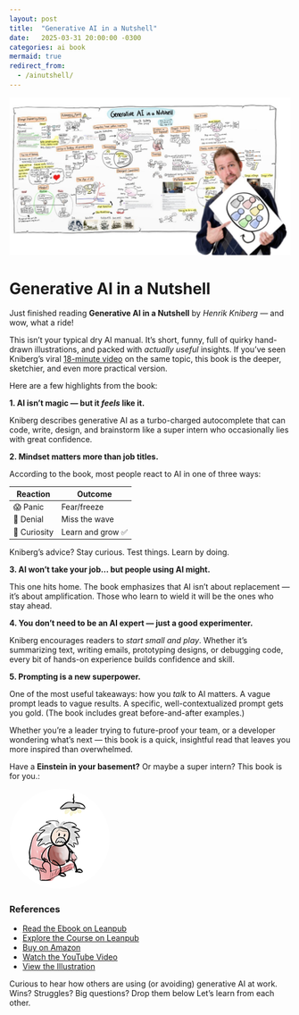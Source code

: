 ```yaml
---
layout: post
title:  "Generative AI in a Nutshell"
date:   2025-03-31 20:00:00 -0300
categories: ai book
mermaid: true
redirect_from: 
  - /ainutshell/
---
```


![](/assets/images/ainutshell.png)

# **Generative AI in a Nutshell**

Just finished reading **Generative AI in a Nutshell** by *Henrik Kniberg* — and wow, what a ride!

This isn’t your typical dry AI manual. It’s short, funny, full of quirky hand-drawn illustrations, and packed with *actually useful* insights. If you’ve seen Kniberg’s viral [18-minute video](https://www.youtube.com/watch?v=2IK3DFHRFfw) on the same topic, this book is the deeper, sketchier, and even more practical version.

Here are a few highlights from the book:


**1. AI isn’t magic — but it *feels* like it.**

Kniberg describes generative AI as a turbo-charged autocomplete that can code, write, design, and brainstorm like a super intern who occasionally lies with great confidence.

**2. Mindset matters more than job titles.**

According to the book, most people react to AI in one of three ways:

| Reaction     | Outcome         |
|--------------|-----------------|
| 😱 Panic     | Fear/freeze     |
| 🙈 Denial   | Miss the wave   |
| 🤔 Curiosity | Learn and grow ✅ |

Kniberg’s advice? Stay curious. Test things. Learn by doing.

**3. AI won’t take your job… but people using AI might.**

This one hits home. The book emphasizes that AI isn’t about replacement — it’s about amplification. Those who learn to wield it will be the ones who stay ahead.

**4. You don’t need to be an AI expert — just a good experimenter.**

Kniberg encourages readers to *start small and play*. Whether it’s summarizing text, writing emails, prototyping designs, or debugging code, every bit of hands-on experience builds confidence and skill.

**5. Prompting is a new superpower.**

One of the most useful takeaways: how you *talk* to AI matters. A vague prompt leads to vague results. A specific, well-contextualized prompt gets you gold. (The book includes great before-and-after examples.)

Whether you’re a leader trying to future-proof your team, or a developer wondering what’s next — this book is a quick, insightful read that leaves you more inspired than overwhelmed.

Have a **Einstein in your basement?** Or maybe a super intern? This book is for you.:

<img src="/assets/images/einstein.png" style="border-radius: 50%;" alt="Einstein in your basement">

### References

- [Read the Ebook on Leanpub](https://leanpub.com/ainutshell)
- [Explore the Course on Leanpub](https://leanpub.com/c/ainutshell)
- [Buy on Amazon](https://www.amazon.com.br/Generative-AI-Nutshell-Survive-English-ebook/dp/B0DSBFN12W/ref=sr_1_1?crid=29C6A83UW97O3&dib=eyJ2IjoiMSJ9.FGBX_12aZdDMT5erK9Bqzl8d92es7eoLS3Xdm-zaLCtanf-fxUSHLTH4iX97Y0terNlU_LaqKlcjKh_ejlV_9HfklHJlEQImpjh_9Nn_Kc4.94AMC1rJmiDRquHpJVYWy_iFY2O78YJyGYhAwtVmLMA&dib_tag=se&keywords=generative+ai+in+a+nutshell&qid=1743464777&sprefix=Generative+AI+in+a+%2Caps%2C481&sr=8-1)
- [Watch the YouTube Video](https://www.youtube.com/watch?v=2IK3DFHRFfw)
- [View the Illustration](https://www.youtube.com/redirect?event=video_description&redir_token=QUFFLUhqbXlFLVBFVUFOT3kwcWZDUV9WZDhjcnhvMDFWUXxBQ3Jtc0ttc01jcVlYMWtmS043S2E0ZWt0VXRnQzVGRzlmcE43VHNLMUNWWkx5OWNEeUc5VHg3czdROUtnTnNiSl8yQTZ3cld1d29GUktlOXJQQXJ1Z0VhTmJsekFsdGNrLW00RzNKSkpZNDRjQUs4c1JVMmRmWQ)

Curious to hear how others are using (or avoiding) generative AI at work. Wins? Struggles? Big questions? Drop them below Let’s learn from each other.
